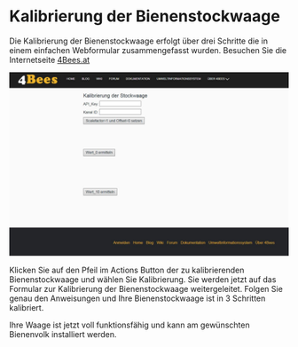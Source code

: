 # Kalibrierung der Bienenstockwaage [](id=kalibrierung-der-bienenstockwaage)

Die Kalibrierung der Bienenstockwaage erfolgt über drei Schritte die in einem einfachen Webformular zusammengefasst wurden.
Besuchen Sie die Internetseite [4Bees.at](https://www.4bees.at/web/guest/kalibrierung)

![Kalibrierung der Bienenstockwaage](../images/Kalibrierung.JPG)

Klicken Sie auf den Pfeil im Actions Button der zu kalibrierenden Bienenstockwaage und wählen Sie Kalibrierung. Sie werden jetzt auf das Formular zur Kalibrierung der Bienenstockwaage weitergeleitet. Folgen Sie genau den Anweisungen und Ihre Bienenstockwaage ist in 3 Schritten kalibriert.

Ihre Waage ist jetzt voll funktionsfähig und kann am gewünschten Bienenvolk installiert werden.
